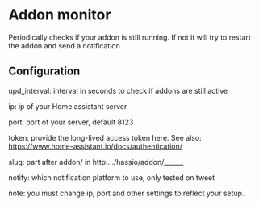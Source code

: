 # Addon monitor

Periodically checks if your addon is still running. If not it will try to restart the addon and send a notification.

## Configuration

upd_interval: interval in seconds to check if addons are still active

ip: ip of your Home assistant server

port: port of your server, default 8123

token: provide the long-lived access token here. See also: https://www.home-assistant.io/docs/authentication/

slug: part after addon/ in http:.../hassio/addon/______

notify: which notification platform to use, only tested on tweet


note: you must change ip, port and other settings to reflect your setup.